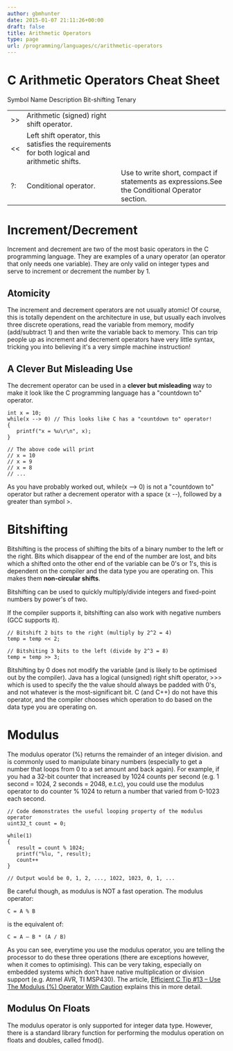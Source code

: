 ```yaml
---
author: gbmhunter
date: 2015-01-07 21:11:26+00:00
draft: false
title: Arithmetic Operators
type: page
url: /programming/languages/c/arithmetic-operators
---
```


# C Arithmetic Operators Cheat Sheet


<table >
<tbody >
<tr >
Symbol
Name
Description
</tr>
<tr >

</tr>
<tr >
Bit-shifting
</tr>
<tr >

<td >>>
</td>

<td >Arithmetic (signed) right shift operator.
</td>

<td >
</td>
</tr>
<tr >

<td ><<
</td>

<td >Left shift operator, this satisfies the requirements for both logical and arithmetic shifts.
</td>

<td >
</td>
</tr>
<tr >
Tenary
</tr>
<tr >

<td >?:
</td>

<td >Conditional operator.
</td>

<td >Use to write short, compact if statements as expressions.See the Conditional Operator section.
</td>
</tr>
</tbody>
</table>


# Increment/Decrement




Increment and decrement are two of the most basic operators in the C programming language. They are examples of a unary operator (an operator that only needs one variable). They are only valid on integer types and serve to increment or decrement the number by 1.




## Atomicity




The increment and decrement operators are not usually atomic! Of course, this is totally dependent on the architecture in use, but usually each involves three discrete operations, read the variable from memory, modify (add/subtract 1) and then write the variable back to memory. This can trip people up as increment and decrement operators have very little syntax, tricking you into believing it's a very simple machine instruction!




## A Clever But Misleading Use




The decrement operator can be used in a **clever but misleading** way to make it look like the C programming language has a "countdown to" operator.



    
    int x = 10;
    while(x --> 0) // This looks like C has a "countdown to" operator!
    {
       printf("x = %u\r\n", x);
    }
    
    // The above code will print 
    // x = 10
    // x = 9
    // x = 8
    // ...




As you have probably worked out, while(x --> 0) is not a "countdown to" operator but rather a decrement operator with a space (x --), followed by a greater than symbol >.




# Bitshifting




Bitshifting is the process of shifting the bits of a binary number to the left or the right. Bits which disappear of the end of the number are lost, and bits which a shifted onto the other end of the variable can be 0's or 1's, this is dependent on the compiler and the data type you are operating on. This makes them **non-circular shifts**.




Bitshifting can be used to quickly multiply/divide integers and fixed-point numbers by power's of two.




If the compiler supports it, bitshifting can also work with negative numbers (GCC supports it).



    
    // Bitshift 2 bits to the right (multiply by 2^2 = 4)
    temp = temp << 2;
    
    // Bitshiting 3 bits to the left (divide by 2^3 = 8)
    temp = temp >> 3;
    




Bitshifting by 0 does not modify the variable (and is likely to be optimised out by the compiler). Java has a logical (unsigned) right shift operator, >>> which is used to specify the the value should always be padded with 0's, and not whatever is the most-significant bit. C (and C++) do not have this operator, and the compiler chooses which operation to do based on the data type you are operating on.




# Modulus




The modulus operator (%) returns the remainder of an integer division. and is commonly used to manipulate binary numbers (especially to get a number that loops from 0 to a set amount and back again). For example, if you had a 32-bit counter that increased by 1024 counts per second (e.g. 1 second = 1024, 2 seconds = 2048, e.t.c), you could use the modulus operator to do counter % 1024 to return a number that varied from 0-1023 each second.



    
    // Code demonstrates the useful looping property of the modulus operator
    uint32_t count = 0;
    
    while(1)
    {
       result = count % 1024;
       printf("%lu, ", result);
       count++
    }
    
    // Output would be 0, 1, 2, ..., 1022, 1023, 0, 1, ...
    




Be careful though, as modulus is NOT a fast operation. The modulus operator:



    
    C = A % B
    




is the equivalent of:



    
    C = A – B * (A / B)
    




As you can see, everytime you use the modulus operator, you are telling the processor to do these three operations (there are exceptions however, when it comes to optimising). This can be very taking, especially on embedded systems which don't have native multiplication or division support (e.g. Atmel AVR, TI MSP430). The article, [Efficient C Tip #13 – Use The Modulus (%) Operator With Caution](http://embeddedgurus.com/stack-overflow/2011/02/efficient-c-tip-13-use-the-modulus-operator-with-caution/) explains this in more detail.




## Modulus On Floats




The modulus operator is only supported for integer data type. However, there is a standard library function for performing the modulus operation on floats and doubles, called fmod().
